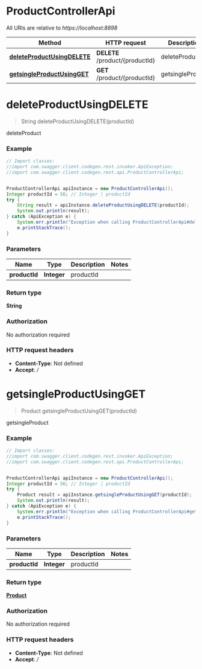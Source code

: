 # ProductControllerApi

All URIs are relative to *https://localhost:8898*

Method | HTTP request | Description
------------- | ------------- | -------------
[**deleteProductUsingDELETE**](ProductControllerApi.md#deleteProductUsingDELETE) | **DELETE** /product/{productId} | deleteProduct
[**getsingleProductUsingGET**](ProductControllerApi.md#getsingleProductUsingGET) | **GET** /product/{productId} | getsingleProduct


<a name="deleteProductUsingDELETE"></a>
# **deleteProductUsingDELETE**
> String deleteProductUsingDELETE(productId)

deleteProduct

### Example
```java
// Import classes:
//import com.swagger.client.codegen.rest.invoker.ApiException;
//import com.swagger.client.codegen.rest.api.ProductControllerApi;


ProductControllerApi apiInstance = new ProductControllerApi();
Integer productId = 56; // Integer | productId
try {
    String result = apiInstance.deleteProductUsingDELETE(productId);
    System.out.println(result);
} catch (ApiException e) {
    System.err.println("Exception when calling ProductControllerApi#deleteProductUsingDELETE");
    e.printStackTrace();
}
```

### Parameters

Name | Type | Description  | Notes
------------- | ------------- | ------------- | -------------
 **productId** | **Integer**| productId |

### Return type

**String**

### Authorization

No authorization required

### HTTP request headers

 - **Content-Type**: Not defined
 - **Accept**: */*

<a name="getsingleProductUsingGET"></a>
# **getsingleProductUsingGET**
> Product getsingleProductUsingGET(productId)

getsingleProduct

### Example
```java
// Import classes:
//import com.swagger.client.codegen.rest.invoker.ApiException;
//import com.swagger.client.codegen.rest.api.ProductControllerApi;


ProductControllerApi apiInstance = new ProductControllerApi();
Integer productId = 56; // Integer | productId
try {
    Product result = apiInstance.getsingleProductUsingGET(productId);
    System.out.println(result);
} catch (ApiException e) {
    System.err.println("Exception when calling ProductControllerApi#getsingleProductUsingGET");
    e.printStackTrace();
}
```

### Parameters

Name | Type | Description  | Notes
------------- | ------------- | ------------- | -------------
 **productId** | **Integer**| productId |

### Return type

[**Product**](Product.md)

### Authorization

No authorization required

### HTTP request headers

 - **Content-Type**: Not defined
 - **Accept**: */*

